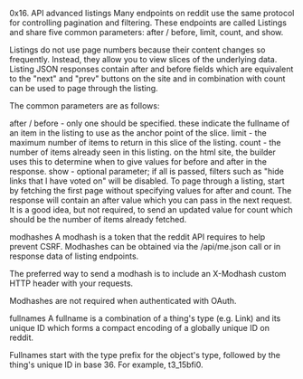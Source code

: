 0x16. API advanced
listings
Many endpoints on reddit use the same protocol for controlling pagination and filtering. These endpoints are called Listings and share five common parameters: after / before, limit, count, and show.

Listings do not use page numbers because their content changes so frequently. Instead, they allow you to view slices of the underlying data. Listing JSON responses contain after and before fields which are equivalent to the "next" and "prev" buttons on the site and in combination with count can be used to page through the listing.

The common parameters are as follows:

after / before - only one should be specified. these indicate the fullname of an item in the listing to use as the anchor point of the slice.
limit - the maximum number of items to return in this slice of the listing.
count - the number of items already seen in this listing. on the html site, the builder uses this to determine when to give values for before and after in the response.
show - optional parameter; if all is passed, filters such as "hide links that I have voted on" will be disabled.
To page through a listing, start by fetching the first page without specifying values for after and count. The response will contain an after value which you can pass in the next request. It is a good idea, but not required, to send an updated value for count which should be the number of items already fetched.

modhashes
A modhash is a token that the reddit API requires to help prevent CSRF. Modhashes can be obtained via the /api/me.json call or in response data of listing endpoints.

The preferred way to send a modhash is to include an X-Modhash custom HTTP header with your requests.

Modhashes are not required when authenticated with OAuth.

fullnames
A fullname is a combination of a thing's type (e.g. Link) and its unique ID which forms a compact encoding of a globally unique ID on reddit.

Fullnames start with the type prefix for the object's type, followed by the thing's unique ID in base 36. For example, t3_15bfi0.


